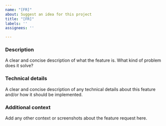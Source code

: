 ```yaml
---
name: "[FR]"
about: Suggest an idea for this project
title: "[FR]"
labels: ''
assignees: ''

---
```


### Description
A clear and concise description of what the feature is. What kind of problem does it solve?

### Technical details
A clear and concise description of any technical details about this feature and/or how it should be implemented.

### Additional context
Add any other context or screenshots about the feature request here.
